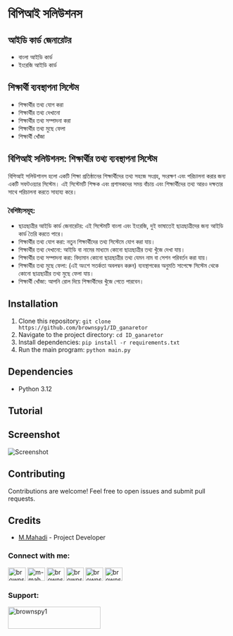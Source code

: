 
# বিপিআই সলিউশনস

## আইডি কার্ড জেনারেটর
- বাংলা আইডি কার্ড
- ইংরেজি আইডি কার্ড

## শিক্ষার্থী ব্যবস্থাপনা সিস্টেম
- শিক্ষার্থীর তথ্য যোগ করা 
- শিক্ষার্থীর তথ্য দেখানো 
- শিক্ষার্থীর তথ্য সম্পাদনা করা
- শিক্ষার্থীর তথ্য মুছে ফেলা 
- শিক্ষার্থী খোঁজা

## বিপিআই সলিউশনস: শিক্ষার্থীর তথ্য ব্যবস্থাপনা সিস্টেম
বিপিআই সলিউশানস হলো একটি শিক্ষা প্রতিষ্ঠানের শিক্ষার্থীদের তথ্য সহজে সংগ্রহ, সংরক্ষণ এবং পরিচালনা করার জন্য একটি সফটওয়্যার সিস্টেম। এই সিস্টেমটি শিক্ষক এবং প্রশাসকদের সময় বাঁচায় এবং শিক্ষার্থীদের তথ্য আরও দক্ষতার সাথে পরিচালনা করতে সাহায্য করে।

### বৈশিষ্ট্যসমূহ:
- ছাত্রছাত্রীর আইডি কার্ড জেনারেটর: এই সিস্টেমটি বাংলা এবং ইংরেজি, দুই ভাষাতেই ছাত্রছাত্রীদের জন্য আইডি কার্ড তৈরি করতে পারে।
- শিক্ষার্থীর তথ্য যোগ করা: নতুন শিক্ষার্থীদের তথ্য সিস্টেমে যোগ করা যায়।
- শিক্ষার্থীর তথ্য দেখানো: আইডি বা নামের মাধ্যমে কোনো ছাত্রছাত্রীর তথ্য খুঁজে দেখা যায়।
- শিক্ষার্থীর তথ্য সম্পাদনা করা: বিদ্যমান কোনো ছাত্রছাত্রীর তথ্য যেমন নাম বা সেশন পরিবর্তন করা যায়।
- শিক্ষার্থীর তথ্য মুছে ফেলা: (এই অংশে সতর্কতা অবলম্বন করুন) ব্যবস্থাপকের অনুমতি সাপেক্ষে সিস্টেম থেকে কোনো ছাত্রছাত্রীর তথ্য মুছে ফেলা যায়।
- শিক্ষার্থী খোঁজা: আপনি রোল দিয়ে শিক্ষার্থীদের খুঁজে পেতে পারবেন।


## Installation 

1. Clone this repository: `git clone https://github.com/brownspy1/ID_ganaretor`
2. Navigate to the project directory: `cd ID_ganaretor`
3. Install dependencies: `pip install -r requirements.txt`
4. Run the main program: `python main.py`


## Dependencies

- Python 3.12


## Tutorial

## Screenshot
![Screenshot](https://github.com/brownspy1/ID_ganaretor/blob/main/Assats/Mockup.png)

## Contributing

Contributions are welcome! Feel free to open issues and submit pull requests.

## Credits

- [M.Mahadi](https://github.com/brownspy1) - Project Developer
<h3 align="left">Connect with me:</h3>
<p align="left">
<a href="https://twitter.com/brownspy1" target="blank"><img align="center" src="https://raw.githubusercontent.com/rahuldkjain/github-profile-readme-generator/master/src/images/icons/Social/twitter.svg" alt="brownspy1" height="30" width="40" /></a>
<a href="https://linkedin.com/in/brownspy1" target="blank"><img align="center" src="https://raw.githubusercontent.com/rahuldkjain/github-profile-readme-generator/master/src/images/icons/Social/linked-in-alt.svg" alt="m-mahadi-hasan-aa8422228" height="30" width="40" /></a>
<a href="https://fb.com/brownspy2" target="blank"><img align="center" src="https://raw.githubusercontent.com/rahuldkjain/github-profile-readme-generator/master/src/images/icons/Social/facebook.svg" alt="brownspy1" height="30" width="40" /></a>
<a href="https://instagram.com/brownspy1" target="blank"><img align="center" src="https://raw.githubusercontent.com/rahuldkjain/github-profile-readme-generator/master/src/images/icons/Social/instagram.svg" alt="brownspy1" height="30" width="40" /></a>
<a href="https://www.youtube.com/@python-craft" target="blank"><img align="center" src="https://raw.githubusercontent.com/rahuldkjain/github-profile-readme-generator/master/src/images/icons/Social/youtube.svg" alt="brownspy1" height="30" width="40" /></a>
<a href="https://discord.gg/brownspy1" target="blank"><img align="center" src="https://raw.githubusercontent.com/rahuldkjain/github-profile-readme-generator/master/src/images/icons/Social/discord.svg" alt="brownspy1" height="30" width="40" /></a>
</p>


<h3 align="left">Support:</h3>
<p><a href="https://www.buymeacoffee.com/brownspy1"> <img align="left" src="https://cdn.buymeacoffee.com/buttons/v2/default-yellow.png" height="50" width="210" alt="brownspy1" /></a></p><br><br>
